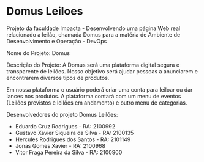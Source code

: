 # Domus Leiloes

Projeto da faculdade Impacta - Desenvolvendo uma página Web real relacionado a leilão, 
chamada Domus para a matéria de Ambiente de Desenvolvimento e Operação - DevOps

Nome do Projeto: Domus

Descrição do Projeto: A Domus será uma plataforma digital segura e transparente de leilões.
Nosso objetivo será ajudar pessoas a anunciarem e encontrarem diversos tipos de produtos.

Em nossa plataforma o usuário poderá criar uma conta para leiloar ou dar lances nos produtos. 
A plataforma contará com um menu de eventos (Leilões previstos e leilões em andamento) e outro menu de categorias.

Desenvolvedores do projeto Domus Leilões:
  - Eduardo Cruz Rodrigues           - RA: 2100992
  - Gustavo Xavier Siqueira da Silva - RA: 2100135
  - Hercules Rodrigues dos Santos    - RA: 2101149
  - Jonas Gomes Xavier               - RA: 2100968
  - Vitor Fraga Pereira da Silva     - RA: 2100900
